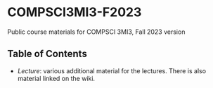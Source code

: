 # COMPSCI3MI3-F2023
Public course materials for COMPSCI 3MI3, Fall 2023 version

## Table of Contents
- *Lecture*: various additional material for the lectures. There is also
  material linked on the wiki.
